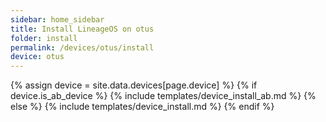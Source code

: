 ```yaml
---
sidebar: home_sidebar
title: Install LineageOS on otus
folder: install
permalink: /devices/otus/install
device: otus
---
```

{% assign device = site.data.devices[page.device] %}
{% if device.is_ab_device %}
{% include templates/device_install_ab.md %}
{% else %}
{% include templates/device_install.md %}
{% endif %}
